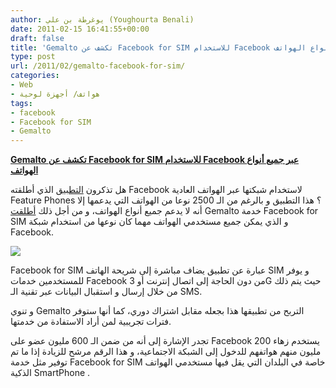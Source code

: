 ```yaml
---
author: يوغرطة بن علي (Youghourta Benali)
date: 2011-02-15 16:41:55+00:00
draft: false
title: 'Gemalto تكشف عن Facebook for SIM للاستخدام Facebook عبر جميع أنواع الهواتف '
type: post
url: /2011/02/gemalto-facebook-for-sim/
categories:
- Web
- هواتف/ أجهزة لوحية
tags:
- facebook
- Facebook for SIM
- Gemalto
---
```


**[Gemalto تكشف عن Facebook for SIM للاستخدام Facebook عبر جميع أنواع الهواتف](http://www.it-scoop.com/2011/02/gemalto-facebook-for-sim/)**


هل تذكرون [التطبيق](http://www.it-scoop.com/2011/01/facebook-dumbphone-application/) الذي أطلقته Facebook لاستخدام شبكتها عبر الهواتف العادية Feature Phones ؟ هذا التطبيق و بالرغم من الـ 2500 نوعا من الهواتف التي يدعمها إلا أنه لا يدعم جميع أنواع الهواتف، و من أجل ذلك [أطلقت](http://www.gemalto.com/php/pr_view.php?id=933) Gemalto خدمة Facebook for SIM و الذي يمكن جميع مستخدمي الهواتف مهما كان نوعها من استخدام شبكة Facebook.

[![](http://b.static.ak.fbcdn.net/rsrc.php/yR/r/iYv5KPjJjnb.png )
](http://www.it-scoop.com/2011/02/gemalto-facebook-for-sim/)

Facebook for SIM عبارة عن تطبيق يضاف مباشرة إلى شريحة الهاتف SIM و يوفر للمستخدمين خدمات Facebook من دون الحاجة إلى اتصال إنترنت أو 3G حيث يتم ذلك من خلال إرسال و استقبال البيانات عبر تقنية الـ SMS.

و تنوي Gemalto التربح من تطبيقها هذا بجعله مقابل اشتراك دوري، كما أنها ستوفر فترات تجريبية لمن أراد الاستفادة من خدمتها.

تجدر الإشارة إلى أنه من ضمن الـ 600 مليون عضو على Facebook يستخدم زهاء 200 مليون منهم هواتفهم للدخول إلى الشبكة الاجتماعية، و هذا الرقم مرشح للزيادة إذا ما تم توفير مثل خدمة Facebook for SIM خاصة في البلدان التي يقل فيها مستخدمي الهواتف الذكية SmartPhone .
